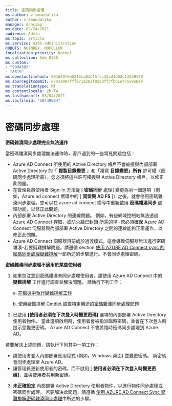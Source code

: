 ```yaml
---
title: 密碼同步處理
ms.author: v-smandalika
author: v-smandalika
manager: dansimp
ms.date: 02/24/2021
audience: Admin
ms.topic: article
ms.service: o365-administration
ROBOTS: NOINDEX, NOFOLLOW
localization_priority: Normal
ms.collection: Adm_O365
ms.custom:
- "9004595"
- "8619"
ms.openlocfilehash: 601649f6e5212ca03df5fcc32cd1d02c133e9170
ms.sourcegitcommit: 6741a997fff871d263f92d3ff7fb61e7755956a9
ms.translationtype: MT
ms.contentlocale: zh-TW
ms.lasthandoff: 03/04/2021
ms.locfileid: "50449084"
---
```

# <a name="password-synchronization"></a>密碼同步處理

**密碼雜湊同步處理完全無法運作**

當密碼雜湊同步處理無法運作時，客戶遇到的一些常見問題包括：

- Azure AD Connect 所使用的 Active Directory 帳戶不會被授與內部部署 Active Directory 的「 **複製目錄變更** 」和「複寫 **目錄變更」所有** 許可權（密碼同步處理所需）。您必須將這些許可權授與 Active Directory 帳戶，以修正此問題。
- 在管理員將使用者 Sign-In 方法從 [ **密碼同步** 處理] 變更為另一個選項（例如，Azure ad connect 嚮導中的 [ **同盟與 AD FS** ]）之後，就會停用密碼雜湊同步處理。您可以在 azure ad connect 嚮導中重新啟用 **密碼雜湊同步** 處理功能，以修正此問題。
- 內部部署 Active Directory 的連線問題。 例如，有些網域控制站無法透過 Azure AD Connect 存取，或防火牆已封鎖 [所需的埠](https://docs.microsoft.com/azure/active-directory/hybrid/reference-connect-ports) -您必須確保 Azure AD Connect 伺服器與內部部署 Active Directory 之間的連線能夠正常運作，以修正此問題。
- Azure AD Connect 伺服器目前處於過渡模式，這會導致伺服器無法進行密碼雜湊-若要疑難排解問題，請遵循 section [使用 AZURE AD Connect sync 的密碼同步處理疑難排解](https://docs.microsoft.com/azure/active-directory/hybrid/tshoot-connect-password-hash-synchronization)一節所述的步驟進行。不會同步處理密碼。

**密碼雜湊同步處理不適用於某些使用者**

1. 如果您注意到密碼雜湊未同步處理使用者，請使用 Azure AD Connect 中的 **疑難排解** 工作進行調查並解決問題。 請執行下列工作：

    a. [在嚮導中執行疑難排解工作](https://docs.microsoft.com/azure/active-directory/hybrid/tshoot-connect-objectsync)

    b. [使用疑難排解 Cmdlet 調查特定用途的密碼雜湊同步處理問題](https://docs.microsoft.com/azure/active-directory/hybrid/tshoot-connect-password-hash-synchronization)

2. 已啟用 **[使用者必須在下次登入時變更密碼]** 選項的內部部署 Active Directory 使用者物件。 當此選項啟用時，使用者會被指派臨時密碼，並會在下次登入時提示您變更密碼。 Azure AD Connect 不會將臨時密碼同步處理到 Azure AD。

若要解決上述問題，請執行下列其中一項工作：

- 請使用者登入內部部署應用程式 (例如，Windows 桌面) 並變更密碼。 新密碼會同步處理至 Azure AD。
- 讓管理員更新使用者的密碼，而不啟用 [ **使用者必須在下次登入時變更密碼]**，並與使用者共用新密碼。

3. **未正確設定** 內部部署 Active Directory 使用者物件，以進行物件同步處理或密碼同步處理。 若要解決此問題，請遵循 [使用 AZURE AD Connect Sync 疑難排解密碼雜湊同步處理](https://docs.microsoft.com/azure/active-directory/hybrid/tshoot-connect-password-hash-synchronization)中所述的步驟。








